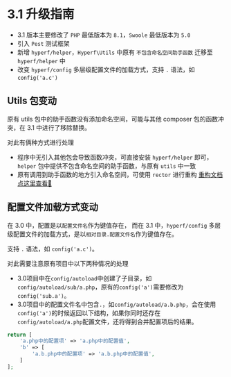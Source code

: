 # 3.1 升级指南

- 3.1 版本主要修改了 `PHP` 最低版本为 `8.1`，`Swoole` 最低版本为 `5.0`
- 引入 `Pest` 测试框架
- 新增 `hyperf/helper`，`Hyperf\Utils` 中原有 `不包含命名空间助手函数` 迁移至 `hyperf/helper` 中
- 改变 `hyperf/config` 多层级配置文件的加载方式，支持 `.` 语法，如 `config('a.c')`

## Utils 包变动

原有 utils 包中的助手函数没有添加命名空间，可能与其他 composer 包的函数冲突，在 3.1 中进行了移除替换。

对此有俩种方式进行处理

- 程序中无引入其他包会导致函数冲突，可直接安装 `hyperf/helper` 即可，`helper` 包中提供不包含命名空间的助手函数，与原有 `utils` 中一致
- 原有调用到助手函数的地方引入命名空间，可使用 `rector` 进行重构 [重构文档点这里查看🔎](https://github.com/orgs/hyperf/discussions/5635)

## 配置文件加载方式变动

在 3.0 中，配置是以`配置文件名`作为键值存在， 而在 3.1 中，`hyperf/config` 多层级配置文件的加载方式，是以`相对目录.配置文件名`作为键值存在。

支持 `.` 语法，如 `config('a.c')`。

对此需要注意原有项目中以下两种情况的处理

- 3.0项目中在`config/autoload`中创建了子目录，如`config/autoload/sub/a.php`，原有的`config('a')`需要修改为`config('sub.a')`。
- 3.0项目中的配置文件名中包含`.`，如`config/autoload/a.b.php`，会在使用`config('a')`的时候返回以下结构，如果你同时还存在`config/autoload/a.php`配置文件，还将得到合并配置项后的结果。
```php
return [
    'a.php中的配置项' => 'a.php中的配置值',
    'b' => [
        'a.b.php中的配置项' => 'a.b.php中的配置值',
    ]
];
```